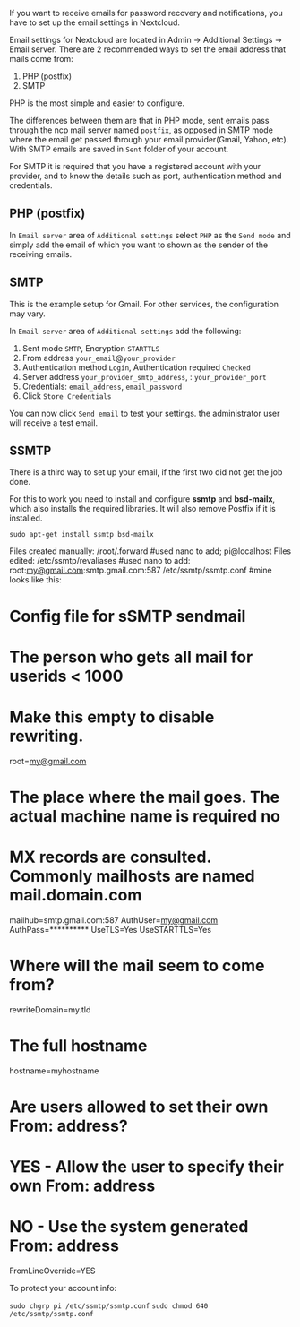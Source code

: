If you want to receive emails for password recovery and notifications, you have to set up the email settings in Nextcloud.

Email settings for Nextcloud are located in Admin -> Additional Settings -> Email server. There are 2 recommended ways to set the email address that mails come from:

1. PHP (postfix)
2. SMTP

PHP is the most simple and easier to configure.

The differences between them are that in PHP mode, sent emails pass through the ncp mail server named `postfix`, as opposed in SMTP mode where the email get passed through your email provider(Gmail, Yahoo, etc). With SMTP emails are saved in `Sent` folder of your account. 

For SMTP it is required that you have a registered account with your provider, and to know the details such as port, authentication method and credentials.

## PHP (postfix)

In `Email server` area of `Additional settings` select `PHP` as the `Send mode` and simply add the email of which you want to shown as the sender of the receiving emails.

## SMTP

This is the example setup for Gmail. For other services, the configuration may vary.

In `Email server` area of `Additional settings` add the following:

1. Sent mode `SMTP`, Encryption `STARTTLS`
2. From address `your_email`@`your_provider`
3. Authentication method `Login`, Authentication required `Checked`
4. Server address `your_provider_smtp_address`, : `your_provider_port`
5. Credentials: `email_address`, `email_password`
6. Click `Store Credentials`

You can now click `Send email` to test your settings. the administrator user will receive a test email.

## SSMTP

There is a third way to set up your email, if the first two did not get the job done.

For this to work you need to install and configure **ssmtp** and **bsd-mailx**, which also installs the required libraries. It will also remove Postfix if it is installed.
 
`sudo apt-get install ssmtp bsd-mailx`
 
Files created manually:
/root/.forward   #used nano to add; pi@localhost
Files edited:
/etc/ssmtp/revaliases
#used nano to add: root:my@gmail.com:smtp.gmail.com:587
/etc/ssmtp/ssmtp.conf
#mine looks like this:
#
# Config file for sSMTP sendmail
#
# The person who gets all mail for userids < 1000
# Make this empty to disable rewriting.
root=my@gmail.com

# The place where the mail goes. The actual machine name is required no
# MX records are consulted. Commonly mailhosts are named mail.domain.com
mailhub=smtp.gmail.com:587
AuthUser=my@gmail.com
AuthPass=**********
UseTLS=Yes
UseSTARTTLS=Yes


# Where will the mail seem to come from?
rewriteDomain=my.tld

# The full hostname
hostname=myhostname

# Are users allowed to set their own From: address?
# YES - Allow the user to specify their own From: address
# NO - Use the system generated From: address
FromLineOverride=YES

To protect your account info:

`sudo chgrp pi /etc/ssmtp/ssmtp.conf`
`sudo chmod 640 /etc/ssmtp/ssmtp.conf`
